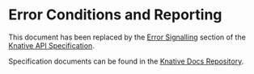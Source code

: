 # Error Conditions and Reporting

This document has been replaced by the
[Error Signalling](https://github.com/knative/docs/blob/master/docs/serving/spec/knative-api-specification-1.0.md#error-signalling)
section of the
[Knative API Specification](https://github.com/knative/docs/blob/master/docs/serving/spec/knative-api-specification-1.0.md).

Specification documents can be found in the
[Knative Docs Repository](https://github.com/knative/docs/tree/master/docs/serving/spec).
